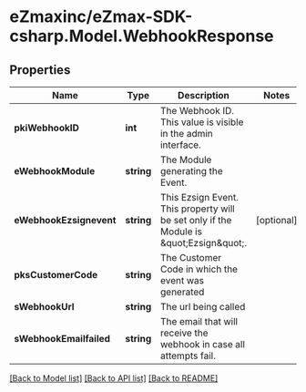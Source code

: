 
# eZmaxinc/eZmax-SDK-csharp.Model.WebhookResponse

## Properties

Name | Type | Description | Notes
------------ | ------------- | ------------- | -------------
**pkiWebhookID** | **int** | The Webhook ID. This value is visible in the admin interface. | 
**eWebhookModule** | **string** | The Module generating the Event. | 
**eWebhookEzsignevent** | **string** | This Ezsign Event. This property will be set only if the Module is \&quot;Ezsign\&quot;. | [optional] 
**pksCustomerCode** | **string** | The Customer Code in which the event was generated | 
**sWebhookUrl** | **string** | The url being called | 
**sWebhookEmailfailed** | **string** | The email that will receive the webhook in case all attempts fail. | 

[[Back to Model list]](../README.md#documentation-for-models)
[[Back to API list]](../README.md#documentation-for-api-endpoints)
[[Back to README]](../README.md)

